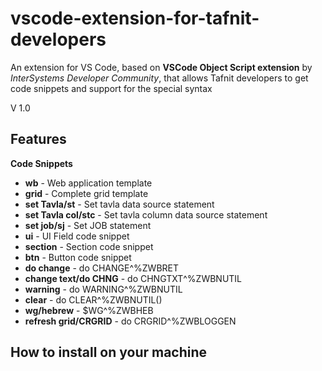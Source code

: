 # vscode-extension-for-tafnit-developers
An extension for VS Code, based on **VSCode Object Script extension** by *InterSystems Developer Community*, that allows Tafnit developers to get code snippets and support for the special syntax

V 1.0 

## Features
**Code Snippets**
* **wb**                   - Web application template
* **grid**                 - Complete grid template
* **set Tavla/st**         - Set tavla data source statement
* **set Tavla col/stc**    - Set tavla column data source statement
* **set job/sj**           - Set JOB statement
* **ui**                   - UI Field code snippet
* **section**              - Section code snippet
* **btn**                  - Button code snippet
* **do change**            - do CHANGE^%ZWBRET
* **change text/do CHNG**  - do CHNGTXT^%ZWBNUTIL
* **warning**              - do WARNING^%ZWBNUTIL
* **clear**                - do CLEAR^%ZWBNUTIL()
* **wg/hebrew**            - $WG^%ZWBHEB
* **refresh grid/CRGRID**  - do CRGRID^%ZWBLOGGEN

## How to install on your machine
